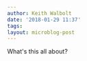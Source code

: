 ```yaml
---
author: Keith Walbolt
date: '2018-01-29 11:37'
tags: 
layout: microblog-post
---
```


What's this all about?
